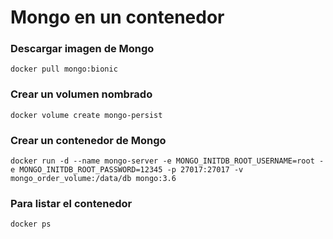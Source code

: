 # Mongo en un contenedor

### Descargar imagen de Mongo

```
docker pull mongo:bionic
```

### Crear un volumen nombrado

```
docker volume create mongo-persist
```

### Crear un contenedor de Mongo

```
docker run -d --name mongo-server -e MONGO_INITDB_ROOT_USERNAME=root -e MONGO_INITDB_ROOT_PASSWORD=12345 -p 27017:27017 -v mongo_order_volume:/data/db mongo:3.6
```

### Para listar el contenedor

```
docker ps
```
